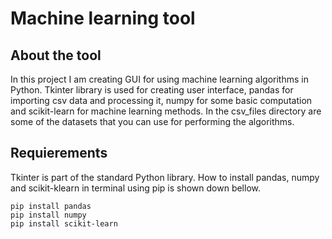 # Machine learning tool

## About the tool

In this project I am creating GUI for using machine learning algorithms in Python. Tkinter library is used for creating user interface, pandas for importing csv data and processing it, numpy for some basic computation and scikit-learn for machine learning methods. In the csv_files directory are some of the datasets that you can use for performing the algorithms.

## Requierements

Tkinter is part of the standard Python library. How to install pandas, numpy and scikit-klearn in terminal using pip is shown down bellow. 
```
pip install pandas
pip install numpy
pip install scikit-learn
```
